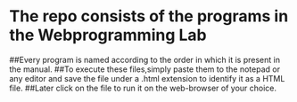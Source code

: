 # The repo consists of the programs in the Webprogramming Lab

##Every program is named according to the order in which it is present in the manual.
##To execute these files,simply paste them to the notepad or any editor and save the file under a .html extension to identify it as a HTML file.
##Later click on the file to run it on the web-browser of your choice.
